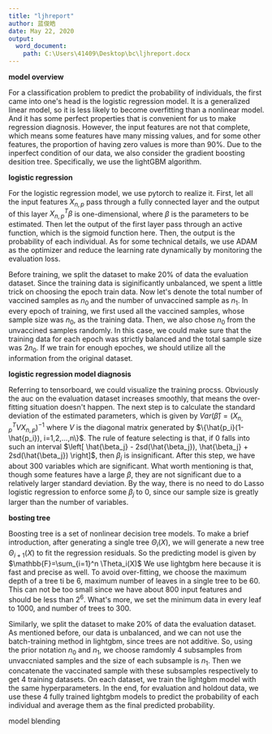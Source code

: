 ```yaml
---
title: "ljhreport"
author: 蓝俊皓
date: May 22, 2020
output:
  word_document:
    path: C:\Users\41409\Desktop\bc\ljhreport.docx
---
```


**model overview**

For a classification problem to predict the probability of individuals, the first came into one's head is the logistic regression model. It is a generalized linear model, so it is less likely to become overfitting than a nonlinear model. And it has some perfect properties that is convenient for us to make regression diagnosis. However, the input features are not that complete, which means some features have many missing values, and for some other features, the proportion of having zero values is more than 90%. Due to the inperfect condition of our data, we also consider the gradient boosting desition tree. Specifically, we use the lightGBM algorithm. 

**logistic regression**

For the logistic regression model, we use pytorch to realize it. First, let all the input features $X_{n,p}$ pass through a fully connected layer and the output of this layer $X_{n,p}^T\beta$ is one-dimensional, where $\beta$ is the parameters to be estimated. Then let the output of the first layer pass through an active function, which is the sigmoid function here. Then, the output is the probability of each individual. As for some technical details, we use ADAM as the optimizer and reduce the learning rate dynamically by monitoring the evaluation loss.

Before training, we split the dataset to make 20% of data the evaluation dataset. Since the training data is siginificantly unbalanced, we spent a little trick on choosing the epoch train data. Now let's denote the total number of vaccined samples as $n_0$ and the number of unvaccined sample as $n_1$. In every epoch of training, we first used all the vaccined samples, whose sample size was $n_0$, as the training data. Then, we also chose $n_0$ from the unvaccined samples randomly. In this case, we could make sure that the training data for each epoch was strictly balanced and the total sample size was $2n_0$. If we train for enough epoches, we should utilize all the information from the original dataset.


**logistic regression model diagnosis**

Referring to tensorboard, we could visualize the training procss. Obviously the auc on the evaluation dataset increases smoothly, that means the over-fitting situation doesn't happen. The next step is to calculate the standard deviation of the estimated parameters, which is given by
  $Var(\hat{\beta})=\left( X_{n,p}^TVX_{n,p} \right)^{-1}$
where $V$ is the diagonal matrix generated by $\{\hat{p_i}(1-\hat{p_i}), i=1,2,...,n\}$. The rule of feature selecting is that, if $0$ falls into such an interval $\left[ \hat{\beta_j} - 2sd(\hat{\beta_j}), \hat{\beta_j} + 2sd(\hat{\beta_j}) \right]$, then $\beta_j$ is insignificant. After this step, we have about 300 variables which are significant. What worth mentioning is that, though some features have a large $\beta$, they are not significant due to a relatively larger standard deviation. By the way, there is no need to do Lasso logistic regression to enforce some $\beta_j$ to $0$, since our sample size is greatly larger than the number of variables.

**bosting tree**

Boosting tree is a set of nonlinear decision tree models. To make a brief introduction, after generating a single tree $\Theta_i(X)$, we will generate a new tree $\Theta_{i+1}(X)$ to fit the regression residuals. So the predicting model is given by
$\mathbb{F}=\sum_{i=1}^n \Theta_i(X)$
We use lightgbm here because it is fast and precise as well. To avoid over-fitting, we choose the maximum depth of a tree ti be 6, maximum number of leaves in a single tree to be 60. This can not be too small since we have about 800 input features and should be less than $2^6$. What's more, we set the minimum data in every leaf to 1000, and number of trees to 300.

Similarly, we split the dataset to make 20% of data the evaluation dataset. As mentioned before, our data is unbalanced, and we can not use the batch-training method in lightgbm, since trees are not additive. So, using the prior notation $n_0$ and $n_1$, we choose ramdomly 4 subsamples from unvaccniated samples and the size of each subsample is $n_1$. Then we concatenate the vaccinated sample with these subsamples respectively to get 4 training datasets. On each dataset, we train the lightgbm model with the same hyperparameters. In the end, for evaluation and holdout data, we use these 4 fully trained lightgbm models to predict the probability of each individual and average them as the final predicted probability.


model blending
